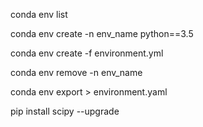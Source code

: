 conda env list

conda env create -n env_name python==3.5

conda env create -f environment.yml

conda env remove -n env_name

conda env export > environment.yaml

pip install scipy --upgrade
